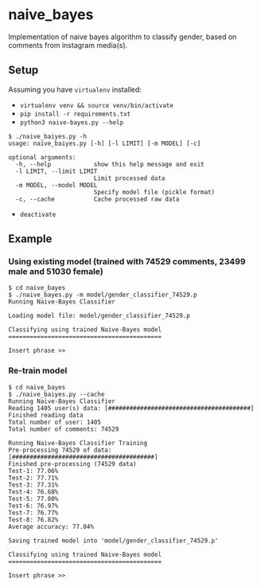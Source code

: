 # naive_bayes

Implementation of naive bayes algorithm to classify gender,
based on comments from instagram media(s).

## Setup

Assuming you have `virtualenv` installed:

- `virtualenv venv && source venv/bin/activate`
- `pip install -r requirements.txt`
- `python3 naive-bayes.py --help`

```
$ ./naive_baiyes.py -h
usage: naive_baiyes.py [-h] [-l LIMIT] [-m MODEL] [-c]

optional arguments:
  -h, --help            show this help message and exit
  -l LIMIT, --limit LIMIT
                        Limit processed data
  -m MODEL, --model MODEL
                        Specify model file (pickle format)
  -c, --cache           Cache processed raw data
```

- `deactivate`

## Example

### Using existing model (trained with 74529 comments, 23499 male and 51030 female)

```
$ cd naive_bayes
$ ./naive_bayes.py -m model/gender_classifier_74529.p
Running Naive-Bayes Classifier

Loading model file: model/gender_classifier_74529.p

Classifying using trained Naive-Bayes model
===========================================

Insert phrase >>
```

### Re-train model

```
$ cd naive_bayes
$ ./naive_baiyes.py --cache
Running Naive-Bayes Classifier
Reading 1405 user(s) data: [########################################]
Finished reading data
Total number of user: 1405
Total number of comments: 74529

Running Naive-Bayes Classifier Training
Pre-processing 74529 of data: [########################################]
Finished pre-processing (74529 data)
Test-1: 77.06%
Test-2: 77.71%
Test-3: 77.31%
Test-4: 76.68%
Test-5: 77.00%
Test-6: 76.97%
Test-7: 76.77%
Test-8: 76.82%
Average accuracy: 77.04%

Saving trained model into 'model/gender_classifier_74529.p'

Classifying using trained Naive-Bayes model
===========================================

Insert phrase >>
```